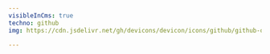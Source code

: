 ```yaml
---
visibleInCms: true
techno: github
img: https://cdn.jsdelivr.net/gh/devicons/devicon/icons/github/github-original.svg

---
```

